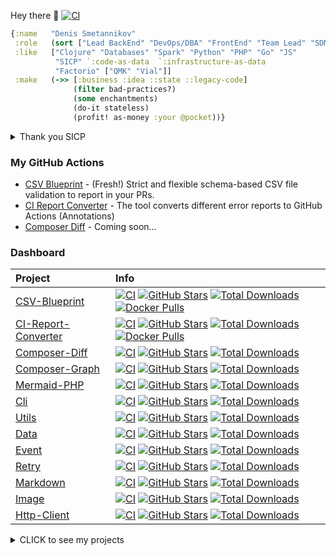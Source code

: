 Hey there 👋 [![CI](https://github.com/SmetDenis/SmetDenis/actions/workflows/main.yml/badge.svg?branch=master)](https://github.com/SmetDenis/SmetDenis/actions/workflows/main.yml?query=branch%3Amaster)

```clojure
{:name   "Denis Smetannikov"
 :role   (sort ["Lead BackEnd" "DevOps/DBA" "FrontEnd" "Team Lead" "SDM"])
 :like   ["Clojure" "Databases" "Spark" "Python" "PHP" "Go" "JS"
          "SICP" `:code-as-data  `:infrastructure-as-data
          "Factorio" ["QMK" "Vial"]]
 :make   (->> [:business :idea ::state ::legacy-code]
              (filter bad-practices?)
              (some enchantments)
              (do-it stateless)
              (profit! as-money :your @pocket))}                         ; It just works!
```

<details>
  <summary>Thank you SICP</summary>

```js
const iter = (list, time, greyMatterAcc)
  => (experiment)
  => (f, ...k)
  => (rtfm)
  => iter(sicp(list, lisp(λ)), time(--x), ++greyMatterAcc);

let youllNeverBeTheSame = iter(hexletCourses, yourTime, aLittleBitOfBrain);
```

</details>

### My GitHub Actions
* [CSV Blueprint](https://github.com/JBZoo/Csv-Blueprint) - (Fresh!) Strict and flexible schema-based CSV file validation to report in your PRs.
* [CI Report Converter](https://github.com/JBZoo/CI-Report-Converter) - The tool converts different error reports to GitHub Actions (Annotations)
* [Composer Diff](https://github.com/JBZoo/Composer-Diff) - Coming soon...


### Dashboard

| Project                                                             | Info                                                                                                                                                                                                                                                                                                                                                                                                                                                                                                                                                                                                                                                                 |
|:--------------------------------------------------------------------|:---------------------------------------------------------------------------------------------------------------------------------------------------------------------------------------------------------------------------------------------------------------------------------------------------------------------------------------------------------------------------------------------------------------------------------------------------------------------------------------------------------------------------------------------------------------------------------------------------------------------------------------------------------------------|
| [CSV-Blueprint](https://github.com/JBZoo/CSV-Blueprint)             | [![CI](https://github.com/JBZoo/CSV-Blueprint/actions/workflows/main.yml/badge.svg?branch=master)](https://github.com/JBZoo/CSV-Blueprint/actions/workflows/main.yml?query=branch%3Amaster)    [![GitHub Stars](https://img.shields.io/github/stars/jbzoo/csv-blueprint?style=flat)](https://github.com/JBZoo/CSV-Blueprint/stargazers)    [![Total Downloads](https://poser.pugx.org/jbzoo/csv-blueprint/downloads)](https://packagist.org/packages/jbzoo/csv-blueprint/stats)    [![Docker Pulls](https://img.shields.io/docker/pulls/jbzoo/csv-blueprint.svg)](https://hub.docker.com/r/jbzoo/csv-blueprint/tags)                                                 |
| [CI-Report-Converter](https://github.com/JBZoo/CI-Report-Converter) | [![CI](https://github.com/JBZoo/CI-Report-Converter/actions/workflows/main.yml/badge.svg?branch=master)](https://github.com/JBZoo/CI-Report-Converter/actions/workflows/main.yml?query=branch%3Amaster)    [![GitHub Stars](https://img.shields.io/github/stars/jbzoo/ci-report-converter?style=flat)](https://github.com/JBZoo/CI-Report-Converter/stargazers)    [![Total Downloads](https://poser.pugx.org/jbzoo/ci-report-converter/downloads)](https://packagist.org/packages/jbzoo/ci-report-converter/stats)    [![Docker Pulls](https://img.shields.io/docker/pulls/jbzoo/ci-report-converter.svg)](https://hub.docker.com/r/jbzoo/ci-report-converter/tags) |
| [Composer-Diff](https://github.com/JBZoo/Composer-Diff)             | [![CI](https://github.com/JBZoo/Composer-Diff/actions/workflows/main.yml/badge.svg?branch=master)](https://github.com/JBZoo/Composer-Diff/actions/workflows/main.yml?query=branch%3Amaster)    [![GitHub Stars](https://img.shields.io/github/stars/jbzoo/composer-diff?style=flat)](https://github.com/JBZoo/Composer-Diff/stargazers)    [![Total Downloads](https://poser.pugx.org/jbzoo/composer-diff/downloads)](https://packagist.org/packages/jbzoo/composer-diff/stats)                                                                                                                                                                                      |
| [Composer-Graph](https://github.com/JBZoo/Composer-Graph)           | [![CI](https://github.com/JBZoo/Composer-Graph/actions/workflows/main.yml/badge.svg?branch=master)](https://github.com/JBZoo/Composer-Graph/actions/workflows/main.yml?query=branch%3Amaster)    [![GitHub Stars](https://img.shields.io/github/stars/jbzoo/composer-graph?style=flat)](https://github.com/JBZoo/Composer-Graph/stargazers)    [![Total Downloads](https://poser.pugx.org/jbzoo/composer-graph/downloads)](https://packagist.org/packages/jbzoo/composer-graph/stats)                                                                                                                                                                                |
| [Mermaid-PHP](https://github.com/JBZoo/Mermaid-PHP)                 | [![CI](https://github.com/JBZoo/Mermaid-PHP/actions/workflows/main.yml/badge.svg?branch=master)](https://github.com/JBZoo/Mermaid-PHP/actions/workflows/main.yml?query=branch%3Amaster)    [![GitHub Stars](https://img.shields.io/github/stars/jbzoo/mermaid-php?style=flat)](https://github.com/JBZoo/Mermaid-PHP/stargazers)    [![Total Downloads](https://poser.pugx.org/jbzoo/mermaid-php/downloads)](https://packagist.org/packages/jbzoo/mermaid-php/stats)                                                                                                                                                                                                  |
| [Cli](https://github.com/JBZoo/Cli)                                 | [![CI](https://github.com/JBZoo/Cli/actions/workflows/main.yml/badge.svg?branch=master)](https://github.com/JBZoo/Cli/actions/workflows/main.yml?query=branch%3Amaster)    [![GitHub Stars](https://img.shields.io/github/stars/jbzoo/cli?style=flat)](https://github.com/JBZoo/Cli/stargazers)    [![Total Downloads](https://poser.pugx.org/jbzoo/cli/downloads)](https://packagist.org/packages/jbzoo/cli/stats)                                                                                                                                                                                                                                                  |
| [Utils](https://github.com/JBZoo/Utils)                             | [![CI](https://github.com/JBZoo/Utils/actions/workflows/main.yml/badge.svg?branch=master)](https://github.com/JBZoo/Utils/actions/workflows/main.yml?query=branch%3Amaster)    [![GitHub Stars](https://img.shields.io/github/stars/jbzoo/utils?style=flat)](https://github.com/JBZoo/Utils/stargazers)    [![Total Downloads](https://poser.pugx.org/jbzoo/utils/downloads)](https://packagist.org/packages/jbzoo/utils/stats)                                                                                                                                                                                                                                      |
| [Data](https://github.com/JBZoo/Data)                               | [![CI](https://github.com/JBZoo/Data/actions/workflows/main.yml/badge.svg?branch=master)](https://github.com/JBZoo/Data/actions/workflows/main.yml?query=branch%3Amaster)    [![GitHub Stars](https://img.shields.io/github/stars/jbzoo/data?style=flat)](https://github.com/JBZoo/Data/stargazers)    [![Total Downloads](https://poser.pugx.org/jbzoo/data/downloads)](https://packagist.org/packages/jbzoo/data/stats)                                                                                                                                                                                                                                            |
| [Event](https://github.com/JBZoo/Event)                             | [![CI](https://github.com/JBZoo/Event/actions/workflows/main.yml/badge.svg?branch=master)](https://github.com/JBZoo/Event/actions/workflows/main.yml?query=branch%3Amaster)    [![GitHub Stars](https://img.shields.io/github/stars/jbzoo/event?style=flat)](https://github.com/JBZoo/Event/stargazers)    [![Total Downloads](https://poser.pugx.org/jbzoo/event/downloads)](https://packagist.org/packages/jbzoo/event/stats)                                                                                                                                                                                                                                      |
| [Retry](https://github.com/JBZoo/Retry)                             | [![CI](https://github.com/JBZoo/Retry/actions/workflows/main.yml/badge.svg?branch=master)](https://github.com/JBZoo/Retry/actions/workflows/main.yml?query=branch%3Amaster)    [![GitHub Stars](https://img.shields.io/github/stars/jbzoo/retry?style=flat)](https://github.com/JBZoo/Retry/stargazers)    [![Total Downloads](https://poser.pugx.org/jbzoo/retry/downloads)](https://packagist.org/packages/jbzoo/retry/stats)                                                                                                                                                                                                                                      |
| [Markdown](https://github.com/JBZoo/Markdown)                       | [![CI](https://github.com/JBZoo/Markdown/actions/workflows/main.yml/badge.svg?branch=master)](https://github.com/JBZoo/Markdown/actions/workflows/main.yml?query=branch%3Amaster)    [![GitHub Stars](https://img.shields.io/github/stars/jbzoo/markdown?style=flat)](https://github.com/JBZoo/Markdown/stargazers)    [![Total Downloads](https://poser.pugx.org/jbzoo/markdown/downloads)](https://packagist.org/packages/jbzoo/markdown/stats)                                                                                                                                                                                                                    |
| [Image](https://github.com/JBZoo/Image)                             | [![CI](https://github.com/JBZoo/Image/actions/workflows/main.yml/badge.svg?branch=master)](https://github.com/JBZoo/Image/actions/workflows/main.yml?query=branch%3Amaster)    [![GitHub Stars](https://img.shields.io/github/stars/jbzoo/image?style=flat)](https://github.com/JBZoo/Image/stargazers)    [![Total Downloads](https://poser.pugx.org/jbzoo/image/downloads)](https://packagist.org/packages/jbzoo/image/stats)                                                                                                                                                                                                                                      |
| [Http-Client](https://github.com/JBZoo/Http-Client)                 | [![CI](https://github.com/JBZoo/Http-Client/actions/workflows/main.yml/badge.svg?branch=master)](https://github.com/JBZoo/Http-Client/actions/workflows/main.yml?query=branch%3Amaster)    [![GitHub Stars](https://img.shields.io/github/stars/jbzoo/http-client?style=flat)](https://github.com/JBZoo/Http-Client/stargazers)    [![Total Downloads](https://poser.pugx.org/jbzoo/http-client/downloads)](https://packagist.org/packages/jbzoo/http-client/stats)                                                                                                                                                                                                  |


<details>
  <summary>CLICK to see my projects</summary>

| Project                                               | Info                                                                                                                                                                                                                                                                                                                                                                                                                                                                      |
|:------------------------------------------------------|:--------------------------------------------------------------------------------------------------------------------------------------------------------------------------------------------------------------------------------------------------------------------------------------------------------------------------------------------------------------------------------------------------------------------------------------------------------------------------|
| [Assets](https://github.com/JBZoo/Assets)             | [![CI](https://github.com/JBZoo/Assets/actions/workflows/main.yml/badge.svg?branch=master)](https://github.com/JBZoo/Assets/actions/workflows/main.yml?query=branch%3Amaster)    [![GitHub Stars](https://img.shields.io/github/stars/jbzoo/assets?style=flat)](https://github.com/JBZoo/Assets/stargazers)    [![Total Downloads](https://poser.pugx.org/jbzoo/assets/downloads)](https://packagist.org/packages/jbzoo/assets/stats)                                     |
| [Less](https://github.com/JBZoo/Less)                 | [![CI](https://github.com/JBZoo/Less/actions/workflows/main.yml/badge.svg?branch=master)](https://github.com/JBZoo/Less/actions/workflows/main.yml?query=branch%3Amaster)    [![GitHub Stars](https://img.shields.io/github/stars/jbzoo/less?style=flat)](https://github.com/JBZoo/Less/stargazers)    [![Total Downloads](https://poser.pugx.org/jbzoo/less/downloads)](https://packagist.org/packages/jbzoo/less/stats)                                                 |
| [Path](https://github.com/JBZoo/Path)                 | [![CI](https://github.com/JBZoo/Path/actions/workflows/main.yml/badge.svg?branch=master)](https://github.com/JBZoo/Path/actions/workflows/main.yml?query=branch%3Amaster)    [![GitHub Stars](https://img.shields.io/github/stars/jbzoo/path?style=flat)](https://github.com/JBZoo/Path/stargazers)    [![Total Downloads](https://poser.pugx.org/jbzoo/path/downloads)](https://packagist.org/packages/jbzoo/path/stats)                                                 |
| [Mock-Server](https://github.com/JBZoo/Mock-Server)   | [![CI](https://github.com/JBZoo/Mock-Server/actions/workflows/main.yml/badge.svg?branch=master)](https://github.com/JBZoo/Mock-Server/actions/workflows/main.yml?query=branch%3Amaster)    [![GitHub Stars](https://img.shields.io/github/stars/jbzoo/mock-server?style=flat)](https://github.com/JBZoo/Mock-Server/stargazers)    [![Total Downloads](https://poser.pugx.org/jbzoo/mock-server/downloads)](https://packagist.org/packages/jbzoo/mock-server/stats)       |
| [Codestyle](https://github.com/JBZoo/Codestyle)       | [![CI](https://github.com/JBZoo/Codestyle/actions/workflows/main.yml/badge.svg?branch=master)](https://github.com/JBZoo/Codestyle/actions/workflows/main.yml?query=branch%3Amaster)    [![GitHub Stars](https://img.shields.io/github/stars/jbzoo/codestyle?style=flat)](https://github.com/JBZoo/Codestyle/stargazers)    [![Total Downloads](https://poser.pugx.org/jbzoo/codestyle/downloads)](https://packagist.org/packages/jbzoo/codestyle/stats)                   |
| [PHPUnit](https://github.com/JBZoo/PHPUnit)           | [![CI](https://github.com/JBZoo/PHPUnit/actions/workflows/main.yml/badge.svg?branch=master)](https://github.com/JBZoo/PHPUnit/actions/workflows/main.yml?query=branch%3Amaster)    [![GitHub Stars](https://img.shields.io/github/stars/jbzoo/phpunit?style=flat)](https://github.com/JBZoo/PHPUnit/stargazers)    [![Total Downloads](https://poser.pugx.org/jbzoo/phpunit/downloads)](https://packagist.org/packages/jbzoo/phpunit/stats)                               |
| [Toolbox-Dev](https://github.com/JBZoo/Toolbox-Dev)   | [![CI](https://github.com/JBZoo/Toolbox-Dev/actions/workflows/main.yml/badge.svg?branch=master)](https://github.com/JBZoo/Toolbox-Dev/actions/workflows/main.yml?query=branch%3Amaster)    [![GitHub Stars](https://img.shields.io/github/stars/jbzoo/toolbox-dev?style=flat)](https://github.com/JBZoo/Toolbox-Dev/stargazers)    [![Total Downloads](https://poser.pugx.org/jbzoo/toolbox-dev/downloads)](https://packagist.org/packages/jbzoo/toolbox-dev/stats)       |
| [Toolbox](https://github.com/JBZoo/Toolbox)           | [![CI](https://github.com/JBZoo/Toolbox/actions/workflows/main.yml/badge.svg?branch=master)](https://github.com/JBZoo/Toolbox/actions/workflows/main.yml?query=branch%3Amaster)    [![GitHub Stars](https://img.shields.io/github/stars/jbzoo/toolbox?style=flat)](https://github.com/JBZoo/Toolbox/stargazers)    [![Total Downloads](https://poser.pugx.org/jbzoo/toolbox/downloads)](https://packagist.org/packages/jbzoo/toolbox/stats)                               |
| [SimpleTypes](https://github.com/JBZoo/SimpleTypes)   | [![CI](https://github.com/JBZoo/SimpleTypes/actions/workflows/main.yml/badge.svg?branch=master)](https://github.com/JBZoo/SimpleTypes/actions/workflows/main.yml?query=branch%3Amaster)    [![GitHub Stars](https://img.shields.io/github/stars/jbzoo/simpletypes?style=flat)](https://github.com/JBZoo/SimpleTypes/stargazers)    [![Total Downloads](https://poser.pugx.org/jbzoo/simpletypes/downloads)](https://packagist.org/packages/jbzoo/simpletypes/stats)       |
| [Skeleton-PHP](https://github.com/JBZoo/Skeleton-PHP) | [![CI](https://github.com/JBZoo/Skeleton-PHP/actions/workflows/main.yml/badge.svg?branch=master)](https://github.com/JBZoo/Skeleton-PHP/actions/workflows/main.yml?query=branch%3Amaster)    [![GitHub Stars](https://img.shields.io/github/stars/jbzoo/skeleton-php?style=flat)](https://github.com/JBZoo/Skeleton-PHP/stargazers)    [![Total Downloads](https://poser.pugx.org/jbzoo/skeleton-php/downloads)](https://packagist.org/packages/jbzoo/skeleton-php/stats) |


</details>
